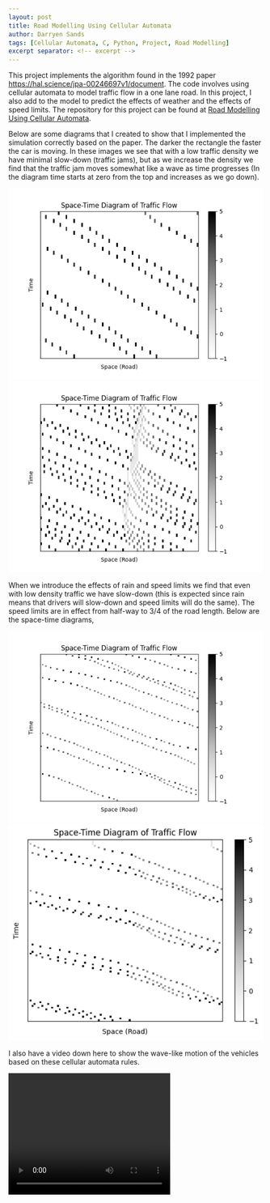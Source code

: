 ```yaml
---
layout: post
title: Road Modelling Using Cellular Automata
author: Darryen Sands
tags: [Cellular Automata, C, Python, Project, Road Modelling]
excerpt separator: <!-- excerpt -->
---
```


This project implements the algorithm found in the 1992 paper <https://hal.science/jpa-00246697v1/document>. The code involves using cellular automata to model traffic flow in a one lane road. In this project, I also add to the model to predict the effects of weather and the effects of speed limits. The repository for this project can be found at [Road Modelling Using Cellular Automata](https://github.com/DarryenSands/MCSC6040-FinalProject).

<!-- excerpt -->

Below are some diagrams that I created to show that I implemented the simulation correctly based on the paper. The darker the rectangle the faster the car is moving. In these images we see that with a low traffic density we have minimal slow-down (traffic jams), but as we increase the density we find that the traffic jam moves somewhat like a wave as time progresses (In the diagram time starts at zero from the top and increases as we go down). 

![Low Traffic Density](\assets\img\RoadValues.png "Low Traffic Density") ![High Traffic Density](\assets\img\RoadValues2.png "High Traffic Density")

When we introduce the effects of rain and speed limits we find that even with low density traffic we have slow-down (this is expected since rain means that drivers will slow-down and speed limits will do the same). The speed limits are in effect from half-way to 3/4 of the road length. Below are the space-time diagrams, 

![Rain Traffic Density](\assets\img\RoadValues3Rainpt8.png "Rain Traffic Density") ![Speed Limit Traffic Density](\assets\img\RoadValuesSpeedLimit.png "Speed Limit Traffic Density")

I also have a video down here to show the wave-like motion of the vehicles based on these cellular automata rules.
 
<video width="320" height="240" controls>
  <source src="\assets\img\test.mov" type="video/mp4">
</video>

